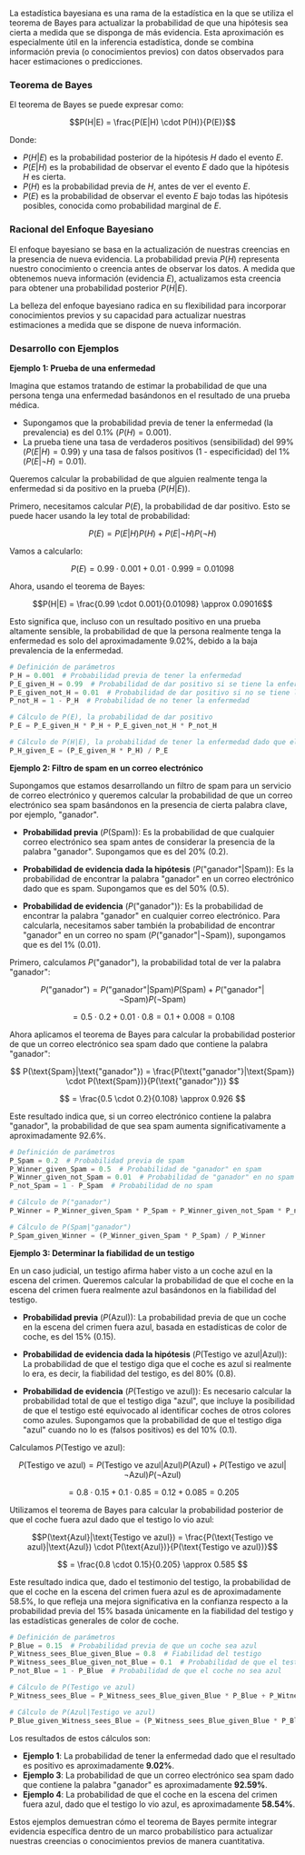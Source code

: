 La estadística bayesiana es una rama de la estadística en la que se utiliza el teorema de Bayes para actualizar la probabilidad de que una hipótesis sea cierta a medida que se disponga de más evidencia. Esta aproximación es especialmente útil en la inferencia estadística, donde se combina información previa (o conocimientos previos) con datos observados para hacer estimaciones o predicciones.

### Teorema de Bayes

El teorema de Bayes se puede expresar como:

$$P(H|E) = \frac{P(E|H) \cdot P(H)}{P(E)}$$

Donde:
- $P(H|E)$ es la probabilidad posterior de la hipótesis $H$ dado el evento $E$.
- $P(E|H)$ es la probabilidad de observar el evento $E$ dado que la hipótesis $H$ es cierta.
- $P(H)$ es la probabilidad previa de $H$, antes de ver el evento $E$.
- $P(E)$ es la probabilidad de observar el evento $E$ bajo todas las hipótesis posibles, conocida como probabilidad marginal de $E$.

### Racional del Enfoque Bayesiano

El enfoque bayesiano se basa en la actualización de nuestras creencias en la presencia de nueva evidencia. La probabilidad previa $P(H)$ representa nuestro conocimiento o creencia antes de observar los datos. A medida que obtenemos nueva información (evidencia $E$), actualizamos esta creencia para obtener una probabilidad posterior $P(H|E)$.

La belleza del enfoque bayesiano radica en su flexibilidad para incorporar conocimientos previos y su capacidad para actualizar nuestras estimaciones a medida que se dispone de nueva información.

### Desarrollo con Ejemplos

**Ejemplo 1: Prueba de una enfermedad**

Imagina que estamos tratando de estimar la probabilidad de que una persona tenga una enfermedad basándonos en el resultado de una prueba médica.

- Supongamos que la probabilidad previa de tener la enfermedad (la prevalencia) es del 0.1% $(P(H) = 0.001)$.
- La prueba tiene una tasa de verdaderos positivos (sensibilidad) del 99% ($P(E|H) = 0.99$) y una tasa de falsos positivos (1 - especificidad) del 1% ($P(E|\neg H) = 0.01$).

Queremos calcular la probabilidad de que alguien realmente tenga la enfermedad si da positivo en la prueba $(P(H|E))$.

Primero, necesitamos calcular $P(E)$, la probabilidad de dar positivo. Esto se puede hacer usando la ley total de probabilidad:

$$P(E) = P(E|H)P(H) + P(E|\neg H)P(\neg H)$$

Vamos a calcularlo:

$$P(E) = 0.99 \cdot 0.001 + 0.01 \cdot 0.999 = 0.01098$$

Ahora, usando el teorema de Bayes:

$$P(H|E) = \frac{0.99 \cdot 0.001}{0.01098} \approx 0.09016$$

Esto significa que, incluso con un resultado positivo en una prueba altamente sensible, la probabilidad de que la persona realmente tenga la enfermedad es solo del aproximadamente 9.02%, debido a la baja prevalencia de la enfermedad.

```python
# Definición de parámetros
P_H = 0.001  # Probabilidad previa de tener la enfermedad
P_E_given_H = 0.99  # Probabilidad de dar positivo si se tiene la enfermedad
P_E_given_not_H = 0.01  # Probabilidad de dar positivo si no se tiene la enfermedad
P_not_H = 1 - P_H  # Probabilidad de no tener la enfermedad

# Cálculo de P(E), la probabilidad de dar positivo
P_E = P_E_given_H * P_H + P_E_given_not_H * P_not_H

# Cálculo de P(H|E), la probabilidad de tener la enfermedad dado que el resultado es positivo
P_H_given_E = (P_E_given_H * P_H) / P_E
```

**Ejemplo 2: Filtro de spam en un correo electrónico**

Supongamos que estamos desarrollando un filtro de spam para un servicio de correo electrónico y queremos calcular la probabilidad de que un correo electrónico sea spam basándonos en la presencia de cierta palabra clave, por ejemplo, "ganador".

- **Probabilidad previa** ($P(\text{Spam}))$: Es la probabilidad de que cualquier correo electrónico sea spam antes de considerar la presencia de la palabra "ganador". Supongamos que es del 20% ($0.2$).

- **Probabilidad de evidencia dada la hipótesis** ($P(\text{"ganador"}|\text{Spam}))$: Es la probabilidad de encontrar la palabra "ganador" en un correo electrónico dado que es spam. Supongamos que es del 50% ($0.5$).

- **Probabilidad de evidencia** ($P(\text{"ganador"}))$: Es la probabilidad de encontrar la palabra "ganador" en cualquier correo electrónico. Para calcularla, necesitamos saber también la probabilidad de encontrar "ganador" en un correo no spam ($P(\text{"ganador"}|\neg\text{Spam}))$, supongamos que es del 1% ($0.01$).

Primero, calculamos $P(\text{"ganador"})$, la probabilidad total de ver la palabra "ganador":

$$ P(\text{"ganador"}) = P(\text{"ganador"}|\text{Spam})P(\text{Spam}) + P(\text{"ganador"}|\neg\text{Spam})P(\neg\text{Spam}) $$

$$ = 0.5 \cdot 0.2 + 0.01 \cdot 0.8 = 0.1 + 0.008 = 0.108 $$

Ahora aplicamos el teorema de Bayes para calcular la probabilidad posterior de que un correo electrónico sea spam dado que contiene la palabra "ganador":

$$ P(\text{Spam}|\text{"ganador"}) = \frac{P(\text{"ganador"}|\text{Spam}) \cdot P(\text{Spam})}{P(\text{"ganador"})} $$

$$ = \frac{0.5 \cdot 0.2}{0.108} \approx 0.926 $$

Este resultado indica que, si un correo electrónico contiene la palabra "ganador", la probabilidad de que sea spam aumenta significativamente a aproximadamente 92.6%.

```python
# Definición de parámetros
P_Spam = 0.2  # Probabilidad previa de spam
P_Winner_given_Spam = 0.5  # Probabilidad de "ganador" en spam
P_Winner_given_not_Spam = 0.01  # Probabilidad de "ganador" en no spam
P_not_Spam = 1 - P_Spam  # Probabilidad de no spam

# Cálculo de P("ganador")
P_Winner = P_Winner_given_Spam * P_Spam + P_Winner_given_not_Spam * P_not_Spam

# Cálculo de P(Spam|"ganador")
P_Spam_given_Winner = (P_Winner_given_Spam * P_Spam) / P_Winner
```

**Ejemplo 3: Determinar la fiabilidad de un testigo**

En un caso judicial, un testigo afirma haber visto a un coche azul en la escena del crimen. Queremos calcular la probabilidad de que el coche en la escena del crimen fuera realmente azul basándonos en la fiabilidad del testigo.

- **Probabilidad previa** ($P(\text{Azul}))$: La probabilidad previa de que un coche en la escena del crimen fuera azul, basada en estadísticas de color de coche, es del 15% ($0.15$).

- **Probabilidad de evidencia dada la hipótesis** ($P(\text{Testigo ve azul}|\text{Azul}))$: La probabilidad de que el testigo diga que el coche es azul si realmente lo era, es decir, la fiabilidad del testigo, es del 80% ($0.8$).

- **Probabilidad de evidencia** ($P(\text{Testigo ve azul}))$: Es necesario calcular la probabilidad total de que el testigo diga "azul", que incluye la posibilidad de que el testigo esté equivocado al identificar coches de otros colores como azules. Supongamos que la probabilidad de que el testigo diga "azul" cuando no lo es (falsos positivos) es del 10% ($0.1$).

Calculamos $P(\text{Testigo ve azul})$:

$$P(\text{Testigo ve azul}) = P(\text{Testigo ve azul}|\text{Azul})P(\text{Azul}) + P(\text{Testigo ve azul}|\neg\text{Azul})P(\neg\text{Azul})$$

$$ = 0.8 \cdot 0.15 + 0.1 \cdot 0.85 = 0.12 + 0.085 = 0.205 $$

Utilizamos el teorema de Bayes para calcular la probabilidad posterior de que el coche fuera azul dado que el testigo lo vio azul:

$$P(\text{Azul}|\text{Testigo ve azul}) = \frac{P(\text{Testigo ve azul}|\text{Azul}) \cdot P(\text{Azul})}{P(\text{Testigo ve azul})}$$

$$ = \frac{0.8 \cdot 0.15}{0.205} \approx 0.585 $$

Este resultado indica que, dado el testimonio del testigo, la probabilidad de que el coche en la escena del crimen fuera azul es de aproximadamente 58.5%, lo que refleja una mejora significativa en la confianza respecto a la probabilidad previa del 15% basada únicamente en la fiabilidad del testigo y las estadísticas generales de color de coche.

```python
# Definición de parámetros
P_Blue = 0.15  # Probabilidad previa de que un coche sea azul
P_Witness_sees_Blue_given_Blue = 0.8  # Fiabilidad del testigo
P_Witness_sees_Blue_given_not_Blue = 0.1  # Probabilidad de que el testigo diga "azul" incorrectamente
P_not_Blue = 1 - P_Blue  # Probabilidad de que el coche no sea azul

# Cálculo de P(Testigo ve azul)
P_Witness_sees_Blue = P_Witness_sees_Blue_given_Blue * P_Blue + P_Witness_sees_Blue_given_not_Blue * P_not_Blue

# Cálculo de P(Azul|Testigo ve azul)
P_Blue_given_Witness_sees_Blue = (P_Witness_sees_Blue_given_Blue * P_Blue) / P_Witness_sees_Blue
```

Los resultados de estos cálculos son:

- **Ejemplo 1**: La probabilidad de tener la enfermedad dado que el resultado es positivo es aproximadamente **9.02%**.
- **Ejemplo 3**: La probabilidad de que un correo electrónico sea spam dado que contiene la palabra "ganador" es aproximadamente **92.59%**.
- **Ejemplo 4**: La probabilidad de que el coche en la escena del crimen fuera azul, dado que el testigo lo vio azul, es aproximadamente **58.54%**.

Estos ejemplos demuestran cómo el teorema de Bayes permite integrar evidencia específica dentro de un marco probabilístico para actualizar nuestras creencias o conocimientos previos de manera cuantitativa.